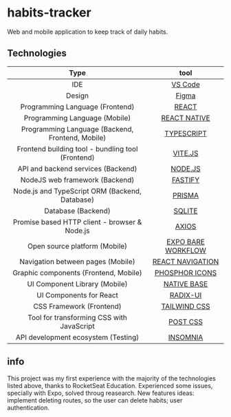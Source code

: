 # habits-tracker

Web and mobile application to keep track of daily habits. 

## Technologies

| Type  |      tool      | 
|:----------:|:-------------:|
| IDE |  [VS Code](https://code.visualstudio.com/) |  
| Design | [Figma](https://www.figma.com/)   |   
| Programming Language (Frontend) | [REACT](https://reactjs.org/) |   
| Programming Language (Mobile) | [REACT NATIVE](https://reactnative.dev/) |  
| Programming Language (Backend, Frontend, Mobile) | [TYPESCRIPT](https://www.typescriptlang.org/) |  
| Frontend building tool - bundling tool (Frontend) | [VITE.JS](	https://vitejs.dev/) | 
| API and backend services (Backend) | [NODE.JS](https://nodejs.org/) |  
| NodeJS web framework (Backend) | [FASTIFY](https://www.fastify.io/) |  
| Node.js and TypeScript ORM (Backend, Database) | [PRISMA](https://www.prisma.io/) | 
| Database (Backend) | [SQLITE](https://www.sqlite.org/index.html) | 
| Promise based HTTP client - browser & Node.js | [AXIOS](https://axios-http.com/) | 
| Open source platform (Mobile) | [EXPO BARE WORKFLOW](https://expo.dev/) |  
| Navigation between pages (Mobile) | [REACT NAVIGATION](https://reactnavigation.org/) | 
| Graphic components (Frontend, Mobile) | [PHOSPHOR ICONS](https://phosphoricons.com/) |  
| UI Component Library (Mobile) | [	NATIVE BASE](https://nativebase.io/) |  
| UI Components for React	 | [RADIX-UI](https://www.radix-ui.com/) | 
| CSS Framework (Frontend) | [TAILWIND CSS](https://tailwindcss.com/) |  
| Tool for transforming CSS with JavaScript | [POST CSS](https://postcss.org/) |  
| API development ecosystem (Testing) | [INSOMNIA](https://insomnia.rest/) | 

## info

This project was my first experience with the majority of the technologies listed above, thanks to RocketSeat Education.
Experienced some issues, specially with Expo, solved throug reasearch.
New features ideas: implement deleting routes, so the user can delete habits; user authentication.


